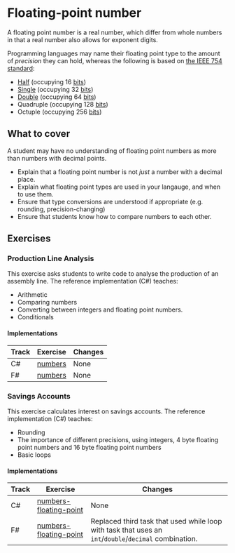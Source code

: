 # Floating-point number

A floating point number is a real number, which differ from whole numbers in that a real number also allows for exponent digits.

Programming languages may name their floating point type to the amount of _precision_ they can hold, whereas the following is based on [the IEEE 754 standard][wiki-ieee754]:

- [Half][type-half] (occupying 16 [bits][type-bit])
- [Single][type-single] (occupying 32 [bits][type-bit])
- [Double][type-double] (occupying 64 [bits][type-bit])
- Quadruple (occupying 128 [bits][type-bit])
- Octuple (occupying 256 [bits][type-bit])

## What to cover

A student may have no understanding of floating point numbers as more than numbers with decimal points.

- Explain that a floating point number is not _just_ a number with a decimal place.
- Explain what floating point types are used in your langauge, and when to use them.
- Ensure that type conversions are understood if appropriate (e.g. rounding, precision-changing)
- Ensure that students know how to compare numbers to each other.

## Exercises

### Production Line Analysis

This exercise asks students to write code to analyse the production of an assembly line. The reference implementation (C#) teaches:

- Arithmetic
- Comparing numbers
- Converting between integers and floating point numbers.
- Conditionals

#### Implementations

| Track | Exercise                                         | Changes |
| ----- | ------------------------------------------------ | ------- |
| C#    | [numbers][implementation-csharp-production-line] | None    |
| F#    | [numbers][implementation-fsharp-production-line] | None    |

### Savings Accounts

This exercise calculates interest on savings accounts. The reference implementation (C#) teaches:

- Rounding
- The importance of different precisions, using integers, 4 byte floating point numbers and 16 byte floating point numbers
- Basic loops

#### Implementations

| Track | Exercise                                                         | Changes                                                                                               |
| ----- | ---------------------------------------------------------------- | ----------------------------------------------------------------------------------------------------- |
| C#    | [numbers-floating-point][implementation-csharp-savings-accounts] | None                                                                                                  |
| F#    | [numbers-floating-point][implementation-fsharp-savings-accounts] | Replaced third task that used while loop with task that uses an `int`/`double`/`decimal` combination. |

[type-bit]: ./bit.md
[type-double]: ./double.md
[type-half]: ./half.md
[type-single]: ./single.md
[wiki-ieee754]: https://en.wikipedia.org/wiki/IEEE_754
[implementation-csharp-production-line]: ../../languages/csharp/exercises/concept/numbers/.docs/introduction.md
[implementation-fsharp-production-line]: ../../languages/fsharp/exercises/concept/numbers/.docs/introduction.md
[implementation-csharp-savings-accounts]: ../../languages/csharp/exercises/concept/floating-point-numbers/.docs/introduction.md
[implementation-fsharp-savings-accounts]: ../../languages/fsharp/exercises/concept/floating-point-numbers/.docs/introduction.md
